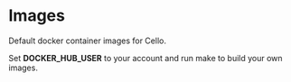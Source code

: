 # Images

Default docker container images for Cello.

Set **DOCKER_HUB_USER** to your account and run make to build your own images.
